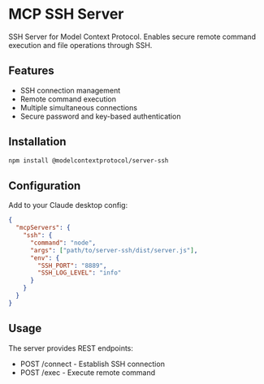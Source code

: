 # MCP SSH Server

SSH Server for Model Context Protocol. Enables secure remote command execution and file operations through SSH.

## Features
- SSH connection management
- Remote command execution
- Multiple simultaneous connections
- Secure password and key-based authentication

## Installation
```bash
npm install @modelcontextprotocol/server-ssh
```

## Configuration
Add to your Claude desktop config:
```json
{
  "mcpServers": {
    "ssh": {
      "command": "node",
      "args": ["path/to/server-ssh/dist/server.js"],
      "env": {
        "SSH_PORT": "8889",
        "SSH_LOG_LEVEL": "info"
      }
    }
  }
}
```

## Usage
The server provides REST endpoints:
- POST /connect - Establish SSH connection
- POST /exec - Execute remote command

